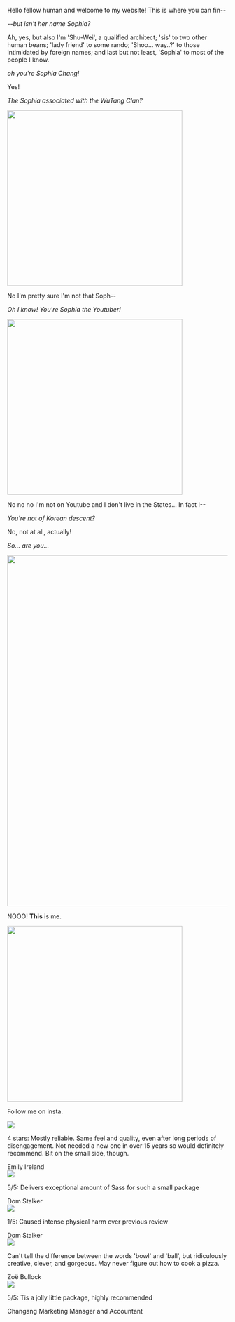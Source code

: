 Hello fellow human and welcome to my website! This is where you can fin--

--*but isn't her name Sophia?* 

Ah, yes, but also I'm 'Shu-Wei', a qualified architect; 'sis' to two other human beans; 'lady friend' to some rando; 'Shoo... way..?' to those intimidated by foreign names; and last but not least, 'Sophia' to most of the people I know.

*oh you're Sophia Chang!*

Yes!

*The Sophia associated with the WuTang Clan?*

<img src="wutang.PNG" width="400" />

No I'm pretty sure I'm not that Soph--

*Oh I know! You're Sophia the Youtuber!*

<img src="youtuber.PNG" width="400" />

No no no I'm not on Youtube and I don't live in the States... In fact I--

*You're not of Korean descent?*

No, not at all, actually!

*So... are you...*

<img src="robot.PNG" width="800" />

NOOO! **This** is me. 

<img src="photo%204.jpg" width="400" />

Follow me on insta.

<div class='reviews'>
  <!-- Panel one -->
  <div class='panel'>
    <img src="koala1.png"/>
    <p>
      4 stars: Mostly reliable. Same feel and quality, even after long periods of disengagement. Not needed a new one in over 15 years so would definitely recommend. Bit on the small side, though.
    </p>
    <h7>Emily Ireland</h7>
  </div>
  <!-- Panel Two -->
  <div class='panel'>
    <img src="dog1.jpg"/>
    <p>
      5/5: Delivers exceptional amount of Sass for such a small package
    </p>
    <h7>Dom Stalker</h7>
  </div>
  <!-- Panel Three -->
  <div class='panel'>
    <img src="dog1.jpg"/>
    <p>
      1/5: Caused intense physical harm over previous review
    </p>
    <h7>Dom Stalker</h7>
  </div>
  <!-- Panel Four -->
  <div class='panel'>
    <img src="bird1.jpg"/>
    <p>
      Can't tell the difference between the words 'bowl' and 'ball', but ridiculously creative, clever, and gorgeous. May never figure out how to cook a pizza.
    </p>
    <h7>Zoë Bullock</h7>
  </div>
  <!-- Panel Five -->
  <div class='panel'>
    <img src="bubbles.png"/>
    <p>
      5/5: Tis a jolly little package, highly recommended
    </p>
    <h7>Changang Marketing Manager and Accountant</h7>
  </div>
</div>
